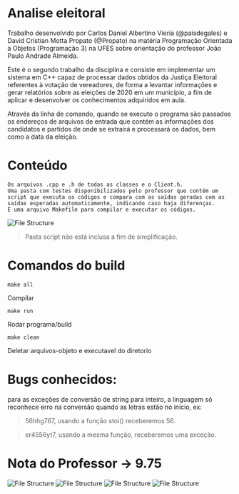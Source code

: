 # Analise eleitoral

Trabalho desenvolvido por Carlos Daniel Albertino Vieria (@paisdegales) e David Cristian Motta Propato (@Propato) na matéria Programação Orientada a Objetos (Programação 3) na UFES sobre orientação do professor João Paulo Andrade Almeida. 

Este é o segundo trabalho da disciplina e consiste em implementar um sistema em C++ capaz de processar dados obtidos da Justiça Eleitoral referentes à votação de vereadores, de forma a levantar informações e gerar relatórios sobre as eleições de 2020 em um município, a fim de aplicar e desenvolver os conhecimentos adquiridos em aula. 

Através da linha de comando, quando se executo o programa são passados os endereços de arquivos de entrada que contém as informações dos candidatos e partidos de onde se extrairá e processará os dados, bem como a data da eleição.

# Conteúdo

    Os arquivos .cpp e .h de todas as classes e o Client.h.
    Uma pasta com testes disponibilizados pelo professor que contém um script que executa os códigos e compara com as saídas geradas com as saídas esperadas automaticamente, indicando caso haja diferenças.
    E uma arquivo Makefile para compilar e executar os códigos. 


![File Structure](/assets/file-tree-trab2-prog3.png)
>Pasta script não está inclusa a fim de simplificação.

# Comandos do build

    make all
Compilar
    
    make run
Rodar programa/build

    make clean
Deletar arquivos-objeto e executavel do diretorio

# Bugs conhecidos:
para as exceções de conversão de string para inteiro, a linguagem só reconhece erro na conversão quando as letras estão no inicio, ex:
>56hhg767, usando a função stoi() receberemos 56.

>er4556yt7, usando a mesma função, receberemos uma exceção.

# Nota do Professor -> 9.75

![File Structure](/assets/Cabeçalho-part1.png)
![File Structure](/assets/Nota-part1.png)
![File Structure](/assets/Cabeçalho-part2.png)
![File Structure](/assets/Nota-part2.png)
